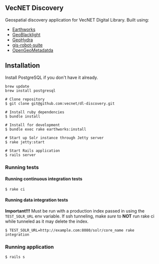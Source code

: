 
## VecNET Discovery

Geospatial discovery application for VecNET Digital Library. Built using:

* [Earthworks](https://github.com/sul-dlss/earthworks)
* [GeoBlacklight](https://github.com/geoblacklight)
* [GeoHydra](https://github.com/sul-dlss/geohydra)
* [gis-robot-suite](https://github.com/sul-dlss/gis-robot-suite)
* [OpenGeoMetadatda](https://github.com/opengeometadata)

## Installation

Install PostgreSQL if you don't have it already.
```
brew update
brew install postgresql
```

```
# Clone repository
$ git clone git@github.com:vecnet/dl-discovery.git

# Install ruby dependencies
$ bundle install

# Install for development
$ bundle exec rake earthworks:install

# Start up Solr instance through Jetty server
$ rake jetty:start

# Start Rails application
$ rails server
```

### Running tests

#### Running continuous integration tests
```
$ rake ci
```

#### Running data integration tests
**Important!!!**
Must be run with a production index passed in using the `TEST_SOLR_URL` env variable. If ssh tunneling, make *sure* to **NOT** run rake ci while tunneled as it may delete the index.

```
$ TEST_SOLR_URL=http://example.com:8080/solr/core_name rake integration
```
### Running application
```
$ rails s
```
